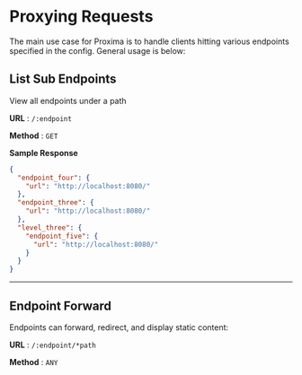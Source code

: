 # Proxying Requests

The main use case for Proxima is to handle clients hitting various endpoints specified in the config. General usage is below:

## List Sub Endpoints
View all endpoints under a path

**URL** : `/:endpoint`

**Method** : `GET`

**Sample Response**

```json
{
  "endpoint_four": {
    "url": "http://localhost:8080/"
  },
  "endpoint_three": {
    "url": "http://localhost:8080/"
  },
  "level_three": {
    "endpoint_five": {
      "url": "http://localhost:8080/"
    }
  }
}
```
---
## Endpoint Forward
Endpoints can forward, redirect, and display static content:

**URL** : `/:endpoint/*path`

**Method** : `ANY`
